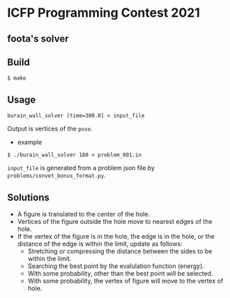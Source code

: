 # ICFP Programming Contest 2021

## foota's solver

## Build

```
$ make
```

## Usage

```
burain_wall_solver [time=300.0] < input_file
```

Output is vertices of the `pose`.

* example

```
$ ./burain_wall_solver 180 < problem_001.in
```

`input_file` is generated from a problem json file by `problems/convet_bonus_format.py`.

## Solutions

* A figure is translated to the center of the hole.
* Vertices of the figure outside the hole move to nearest edges of the hole.
* If the vertex of the figure is in the hole, the edge is in the hole, or the distance of the edge is within the limit, update as follows:
  * Stretching or compressing the distance between the sides to be within the limit.
  * Searching the best point by the evalulation function (energy).
  * With some probability, other than the best point will be selected.
  * With some probability, the vertex of figure will move to the vertex of hole.
